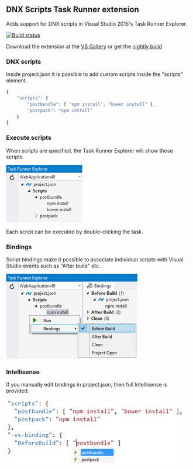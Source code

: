 ## DNX Scripts Task Runner extension

Adds support for DNX scripts in Visual Studio 2015's
Task Runner Explorer.

[![Build status](https://ci.appveyor.com/api/projects/status/v2l19gi8n12nvh86?svg=true)](https://ci.appveyor.com/project/madskristensen/projecttaskrunner)

Download the extension at the
[VS Gallery](https://visualstudiogallery.msdn.microsoft.com/9397a2da-c93a-419c-8408-4e9af30d4e36)
or get the
[nightly build](http://vsixgallery.com/extension/ec768980-f2de-4db0-a6e2-5e57fa612ad5/)

### DNX scripts

Inside project.json it is possible to add custom scripts inside
the "scripts" element.

```js
{
	"scripts": {
		"postbundle": [ "npm install", "bower install" ],
		"postpack": "npm install"
	}
}
```

### Execute scripts

When scripts are specified, the Task Runner Explorer
will show those scripts.

![Task list](art/task-list.png)

Each script can be executed by double-clicking the task.

### Bindings

Script bindings make it possible to associate individual scripts
with Visual Studio events such as "After build" etc.

![Visual Studio bindings](art/bindings.png)

### Intellisense

If you manually edit bindings in project.json, then full
Intellisense is provided.

![Visual Studio Intellisense](art/intellisense.png)